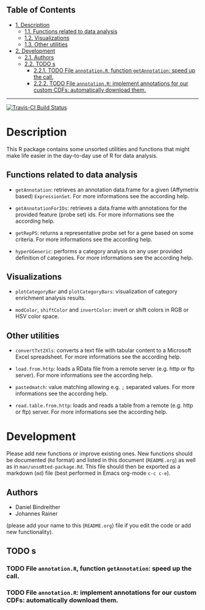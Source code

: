 <div id="table-of-contents">
<h2>Table of Contents</h2>
<div id="text-table-of-contents">
<ul>
<li><a href="#orgheadline4">1. Description</a>
<ul>
<li><a href="#orgheadline1">1.1. Functions related to data analysis</a></li>
<li><a href="#orgheadline2">1.2. Visualizations</a></li>
<li><a href="#orgheadline3">1.3. Other utilities</a></li>
</ul>
</li>
<li><a href="#orgheadline9">2. Development</a>
<ul>
<li><a href="#orgheadline5">2.1. Authors</a></li>
<li><a href="#orgheadline8">2.2. <span class="todo nilTODO">TODO</span> s</a>
<ul>
<li><a href="#orgheadline6">2.2.1. <span class="todo nilTODO">TODO</span> File <code>annotation.R</code>, function <code>getAnnotation</code>: speed up the call.</a></li>
<li><a href="#orgheadline7">2.2.2. <span class="todo nilTODO">TODO</span> File <code>annotation.R</code>: implement annotations for our custom CDFs: automatically download them.</a></li>
</ul>
</li>
</ul>
</li>
</ul>
</div>
</div>

---

[![Travis-CI Build Status](https://travis-ci.org/jotsetung/unsoRted.svg?branch=master)](https://travis-ci.org/jotsetung/unsoRted)

# Description<a id="orgheadline4"></a>

This R package contains some unsorted utilities and functions that might make life easier in the day-to-day use of R for data analysis.

## Functions related to data analysis<a id="orgheadline1"></a>

-   `getAnnotation`: retrieves an annotation data.frame for a given (Affymetrix based) `ExpressionSet`. For more informations see the according help.

-   `getAnnotationForIDs`: retrieves a data.frame with annotations for the provided feature (probe set) ids. For more informations see the according help.

-   `getRepPS`: returns a representative probe set for a gene based on some criteria. For more informations see the according help.

-   `hyperGGeneric`: performs a category analysis on any user provided definition of categories. For more informations see the according help.

## Visualizations<a id="orgheadline2"></a>

-   `plotCategoryBar` and `plotCategoryBars`: visualization of category enrichment analysis results.

-   `modColor`, `shiftColor` and `invertColor`: invert or shift colors in RGB or HSV color space.

## Other utilities<a id="orgheadline3"></a>

-   `convertTxt2Xls`: converts a text file with tabular content to a Microsoft Excel spreadsheet. For more informations see the according help.

-   `load.from.http`: loads a RData file from a remote server (e.g. http or ftp server). For more informations see the according help.

-   `pastedmatch`: value matching allowing e.g. `;` separated values. For more informations see the according help.

-   `read.table.from.http`: loads and reads a table from a remote (e.g. http or ftp) server. For more informations see the according help.

# Development<a id="orgheadline9"></a>

Please add new functions or improve existing ones. New functions should be documented (`Rd` format) and listed in this document (`README.org`) as well as in `man/unsoRted-package.Rd`. This file should then be exported as a markdown (`md`) file (best performed in Emacs org-mode `c-c c-e`).

## Authors<a id="orgheadline5"></a>

-   Daniel Bindreither
-   Johannes Rainer

(please add your name to this (`README.org`) file if you edit the code or add new functionality).

## TODO s<a id="orgheadline8"></a>

### TODO File `annotation.R`, function `getAnnotation`: speed up the call.<a id="orgheadline6"></a>

### TODO File `annotation.R`: implement annotations for our custom CDFs: automatically download them.<a id="orgheadline7"></a>